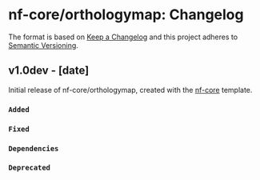 # nf-core/orthologymap: Changelog

The format is based on [Keep a Changelog](https://keepachangelog.com/en/1.0.0/)
and this project adheres to [Semantic Versioning](https://semver.org/spec/v2.0.0.html).

## v1.0dev - [date]

Initial release of nf-core/orthologymap, created with the [nf-core](https://nf-co.re/) template.

### `Added`

### `Fixed`

### `Dependencies`

### `Deprecated`
